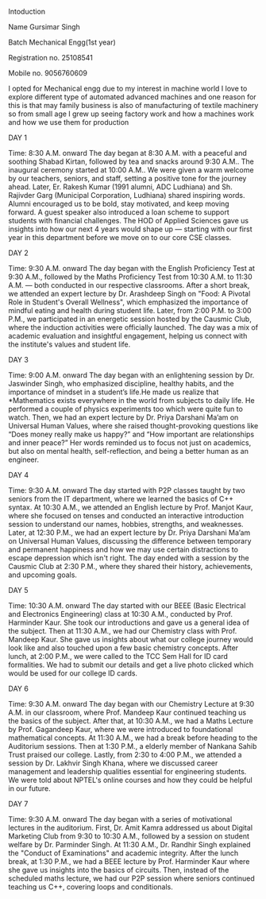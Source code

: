 Intoduction 

Name Gursimar Singh 

Batch Mechanical Engg(1st year) 

Registration no. 25108541

Mobile no. 9056760609

I opted for Mechanical engg due to my interest in machine world I love to explore different type of automated advanced machines and one reason for this is that may family business is also of manufacturing of textile machinery so from small age I grew up seeing factory work and how a machines work and how we use them for production

DAY 1

Time: 8:30 A.M. onward
The day began at 8:30 A.M. with a peaceful and soothing Shabad Kirtan, followed by tea and snacks around 9:30 A.M.. The inaugural ceremony started at 10:00 A.M.. We were given a warm welcome by our teachers, seniors, and staff, setting a positive tone for the journey ahead. Later, Er. Rakesh Kumar (1991 alumni, ADC Ludhiana) and Sh. Rajivder Garg (Municipal Corporation, Ludhiana) shared inspiring words. Alumni encouraged us to be bold, stay motivated, and keep moving forward. A guest speaker also introduced a loan scheme to support students with financial challenges. The HOD of Applied Sciences gave us insights into how our next 4 years would shape up — starting with our first year in this department before we move on to our core CSE classes.

DAY 2

Time: 9:30 A.M. onward
The day began with the English Proficiency Test at 9:30 A.M., followed by the Maths Proficiency Test from 10:30 A.M. to 11:30 A.M. — both conducted in our respective classrooms. After a short break, we attended an expert lecture by Dr. Arashdeep Singh on "Food: A Pivotal Role in Student's Overall Wellness", which emphasized the importance of mindful eating and health during student life. Later, from 2:00 P.M. to 3:00 P.M., we participated in an energetic session hosted by the Causmic Club, where the induction activities were officially launched. The day was a mix of academic evaluation and insightful engagement, helping us connect with the institute's values and student life.

DAY 3

Time: 9:00 A.M. onward
The day began with an enlightening session by Dr. Jaswinder Singh, who emphasized discipline, healthy habits, and the importance of mindset in a student’s life.He made us realize that *Mathematics exists everywhere in the world from subjects to daily life. He performed a couple of physics experiments too which were quite fun to watch. Then, we had an expert lecture by Dr. Priya Darshani Ma’am on Universal Human Values, where she raised thought-provoking questions like “Does money really make us happy?” and “How important are relationships and inner peace?” Her words reminded us to focus not just on academics, but also on mental health, self-reflection, and being a better human as an engineer.

DAY 4

Time: 9:30 A.M. onward
The day started with P2P classes taught by two seniors from the IT department, where we learned the basics of C++ syntax. At 10:30 A.M., we attended an English lecture by Prof. Manjot Kaur, where she focused on tenses and conducted an interactive introduction session to understand our names, hobbies, strengths, and weaknesses. Later, at 12:30 P.M., we had an expert lecture by Dr. Priya Darshani Ma’am on Universal Human Values, discussing the difference between temporary and permanent happiness and how we may use certain distractions to escape depression which isn't right. The day ended with a session by the Causmic Club at 2:30 P.M., where they shared their history, achievements, and upcoming goals.

DAY 5

Time: 10:30 A.M. onward
The day started with our BEEE (Basic Electrical and Electronics Engineering) class at 10:30 A.M., conducted by Prof. Harminder Kaur. She took our introductions and gave us a general idea of the subject. Then at 11:30 A.M., we had our Chemistry class with Prof. Mandeep Kaur. She gave us insights about what our college journey would look like and also touched upon a few basic chemistry concepts. After lunch, at 2:00 P.M., we were called to the TCC Sem Hall for ID card formalities. We had to submit our details and get a live photo clicked which would be used for our college ID cards.

DAY 6

Time: 9:30 A.M. onward
The day began with our Chemistry Lecture at 9:30 A.M. in our classroom, where Prof. Mandeep Kaur continued teaching us the basics of the subject. After that, at 10:30 A.M., we had a Maths Lecture by Prof. Gagandeep Kaur, where we were introduced to foundational mathematical concepts. At 11:30 A.M., we had a break before heading to the Auditorium sessions. Then at 1:30 P.M., a elderly member of Nankana Sahib Trust praised our college. Lastly, from 2:30 to 4:00 P.M., we attended a session by Dr. Lakhvir Singh Khana, where we discussed career management and leadership qualities essential for engineering students. We were told about NPTEL's online courses and how they could be helpful in our future.

DAY 7

Time: 9:30 A.M. onward
The day began with a series of motivational lectures in the auditorium. First, Dr. Amit Kamra addressed us about Digital Marketing Club from 9:30 to 10:30 A.M., followed by a session on student welfare by Dr. Parminder Singh. At 11:30 A.M., Dr. Randhir Singh explained the "Conduct of Examinations" and academic integrity. After the lunch break, at 1:30 P.M., we had a BEEE lecture by Prof. Harminder Kaur where she gave us insights into the basics of circuits. Then, instead of the scheduled maths lecture, we had our P2P session where seniors continued teaching us C++, covering loops and conditionals.